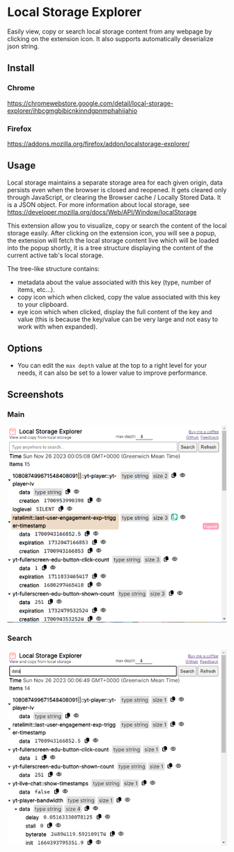 # Local Storage Explorer

Easily view, copy or search local storage content from any webpage by clicking on the extension icon. It also supports automatically deserialize json string.

## Install
### Chrome
https://chromewebstore.google.com/detail/local-storage-explorer/ihbcgmgbibicnkinndgpnmphahijahio
### Firefox
https://addons.mozilla.org/firefox/addon/localstorage-explorer/

## Usage
Local storage maintains a separate storage area for each given origin, data persists even when the browser is closed and reopened. It gets cleared only through JavaScript, or clearing the Browser cache / Locally Stored Data. It is a JSON object. For more information about local storage, see https://developer.mozilla.org/docs/Web/API/Window/localStorage

This extension allow you to visualize, copy or search the content of the local storage easily. After clicking on the extension icon, you will see a popup, the extension will fetch the local storage content live which will be loaded into the popup shortly, it is a tree structure displaying the content of the current active tab's local storage.

The tree-like structure contains:
- metadata about the value associated with this key (type, number of items, etc...).
- copy icon which when clicked, copy the value associated with this key to your clipboard.
- eye icon which when clicked, display the full content of the key and value (this is because the key/value can be very large and not easy to work with when expanded).

## Options
- You can edit the `max depth` value at the top to a right level for your needs, it can also be set to a lower value to improve performance.

## Screenshots
### Main
<img src="./screenshot/screenshot.png" />

### Search
<img src="./screenshot/screenshot_search.png" />
